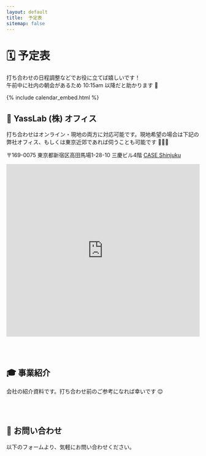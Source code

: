 ```yaml
---
layout: default
title:  予定表
sitemap: false
---
```


# 🗓 予定表

打ち合わせの日程調整などでお役に立てば嬉しいです！<br class='ignore-sp'>午前中に社内の朝会があるため 10:15am 以降だと助かります 🙏

{% include calendar_embed.html %}


## 🏢 YassLab (株) オフィス

打ち合わせはオンライン・現地の両方に対応可能です。現地希望の場合は下記の弊社オフィス、もしくは東京近郊であれば伺うことも可能です 🏢🏃💨

〒169-0075 東京都新宿区高田馬場1-28-10
三慶ビル4階 [CASE Shinjuku](https://case-shinjuku.com/access)

<iframe src="https://www.google.com/maps/embed?pb=!1m18!1m12!1m3!1d3239.5695701584677!2d139.70256311535158!3d35.71220838018707!2m3!1f0!2f0!3f0!3m2!1i1024!2i768!4f13.1!3m3!1m2!1s0x60188d3964426561%3A0xb2ef2027d0e385c4!2sYassLab!5e0!3m2!1sja!2sjp!4v1518667098303" width="100%" height="450" frameborder="0" style="border:0" allowfullscreen></iframe>

<br><br>

## 🎓 事業紹介

会社の紹介資料です。打ち合わせ前のご参考になれば幸いです 😌

<script async class="speakerdeck-embed" data-id="6e92c58f2c664d89b10b54d6db00d750" data-ratio="1.33333333333333" src="//speakerdeck.com/assets/embed.js"></script>

<br><br>

## 📨 お問い合わせ

以下のフォームより、気軽にお問い合わせください。

<div id="contact"></div>
